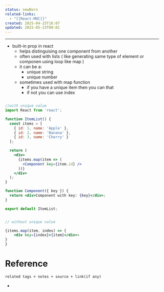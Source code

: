 ```yaml
---
status: newBorn
related-links:
  - "[[React-MOC]]"
created: 2025-04-25T16:07
updated: 2025-05-23T09:01
---
```

---

- built-in prop in react
	- helps distinguising one component from another
	- often used with lists ( like generating same type of element or componen using loop like map )
	- it can be a:
		- unique string
		- unique number
	- sometimes used with map function
		- if you have a unique item then you can that
		- if not you can use index

```jsx

//with unique value
import React from 'react';

function ItemList() {
  const items = [
    { id: 1, name: 'Apple' },
    { id: 2, name: 'Banana' },
    { id: 3, name: 'Cherry' }
  ];

  return (
    <div>
      {items.map(item => (
        <Component key={item.id} />
      ))}
    </div>
  );
}

function Component({ key }) {
  return <div>Component with key: {key}</div>;
}

export default ItemList;


// without unique value

{items.map(item, index) => {
	<div key={index}>{item}</div>>
}	
}
```


# Reference
`related tags + notes + source + link(if any)`
 

- 